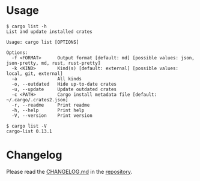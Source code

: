 # Usage

```text
$ cargo list -h
List and update installed crates

Usage: cargo list [OPTIONS]

Options:
  -f <FORMAT>      Output format [default: md] [possible values: json, json-pretty, md, rust, rust-pretty]
  -k <KIND>        Kind(s) [default: external] [possible values: local, git, external]
  -a               All kinds
  -o, --outdated   Hide up-to-date crates
  -u, --update     Update outdated crates
  -c <PATH>        Cargo install metadata file [default: ~/.cargo/.crates2.json]
  -r, --readme     Print readme
  -h, --help       Print help
  -V, --version    Print version
```

```text
$ cargo list -V
cargo-list 0.13.1
```

# Changelog

Please read the [CHANGELOG.md] in the [repository].

[CHANGELOG.md]: https://github.com/qtfkwk/cargo-list/blob/main/CHANGELOG.md
[repository]: https://github.com/qtfkwk/cargo-list

